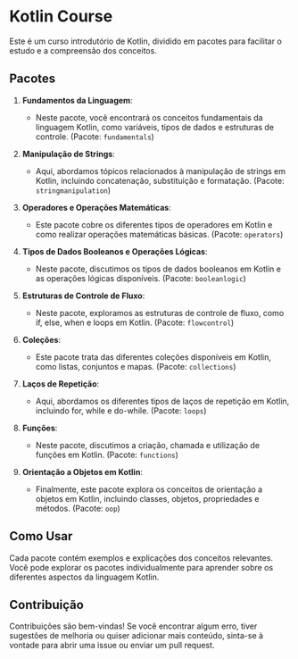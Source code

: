 # Kotlin Course

Este é um curso introdutório de Kotlin, dividido em pacotes para facilitar o estudo e a compreensão dos conceitos.

## Pacotes

1. **Fundamentos da Linguagem**:
    - Neste pacote, você encontrará os conceitos fundamentais da linguagem Kotlin, como variáveis, tipos de dados e estruturas de controle. (Pacote: `fundamentals`)

2. **Manipulação de Strings**:
    - Aqui, abordamos tópicos relacionados à manipulação de strings em Kotlin, incluindo concatenação, substituição e formatação. (Pacote: `stringmanipulation`)

3. **Operadores e Operações Matemáticas**:
    - Este pacote cobre os diferentes tipos de operadores em Kotlin e como realizar operações matemáticas básicas. (Pacote: `operators`)

4. **Tipos de Dados Booleanos e Operações Lógicas**:
    - Neste pacote, discutimos os tipos de dados booleanos em Kotlin e as operações lógicas disponíveis. (Pacote: `booleanlogic`)

5. **Estruturas de Controle de Fluxo**:
    - Neste pacote, exploramos as estruturas de controle de fluxo, como if, else, when e loops em Kotlin. (Pacote: `flowcontrol`)

6. **Coleções**:
    - Este pacote trata das diferentes coleções disponíveis em Kotlin, como listas, conjuntos e mapas. (Pacote: `collections`)

7. **Laços de Repetição**:
    - Aqui, abordamos os diferentes tipos de laços de repetição em Kotlin, incluindo for, while e do-while. (Pacote: `loops`)

8. **Funções**:
    - Neste pacote, discutimos a criação, chamada e utilização de funções em Kotlin. (Pacote: `functions`)

9. **Orientação a Objetos em Kotlin**:
    - Finalmente, este pacote explora os conceitos de orientação a objetos em Kotlin, incluindo classes, objetos, propriedades e métodos. (Pacote: `oop`)

## Como Usar

Cada pacote contém exemplos e explicações dos conceitos relevantes. Você pode explorar os pacotes individualmente para aprender sobre os diferentes aspectos da linguagem Kotlin.

## Contribuição

Contribuições são bem-vindas! Se você encontrar algum erro, tiver sugestões de melhoria ou quiser adicionar mais conteúdo, sinta-se à vontade para abrir uma issue ou enviar um pull request.
